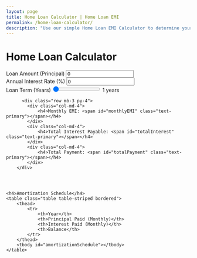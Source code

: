```yaml
---
layout: page
title: Home Loan Calculator | Home Loan EMI
permalink: /home-loan-calculator/
description: "Use our simple Home Loan EMI Calculator to determine your monthly payments. Get the clarity you need to finance your dream home effortlessly."
---
```




<div class="container">
    <h1 class="text-center mb-4">Home Loan Calculator</h1>
    <div class="row ">
        <div class="col-md-6 shadow-lg py-5 rounded">
            <label for="principal" class="form-label">Loan Amount (Principal)</label>
            <input type="number" id="principal" class="form-control" value="0" min="1">
            <small id="principalWords" class="text-muted"></small>
            <br>
            <label for="interest" class="form-label">Annual Interest Rate (%)</label>
            <input type="number" id="interest" class="form-control" value="0" min="0" step="0.01">
            <br>
           <label for="years" class="form-label">Loan Term (Years)</label>
           <input type="range" id="years" class="slider-range" min="1" max="30" value="1">
           <span id="yearDisplay" class="d-block text-center mt-2">1 years</span>
        </div>
        <div class="col-md-6 position-relative chart01 py-4">
            <canvas id="breakdownChart"></canvas>  
        </div>
          </div>

          <div class="row mb-3 py-4">
            <div class="col-md-4">
                <h4>Monthly EMI: <span id="monthlyEMI" class="text-primary"></span></h4>
            </div>
            <div class="col-md-4">
                <h4>Total Interest Payable: <span id="totalInterest" class="text-primary"></span></h4>
            </div>
            <div class="col-md-4">
                <h4>Total Payment: <span id="totalPayment" class="text-primary"></span></h4>
            </div>
        </div>


   

    <h4>Amortization Schedule</h4>
    <table class="table table-striped bordered">
        <thead>
            <tr>
                <th>Year</th>
                <th>Principal Paid (Monthly)</th>
                <th>Interest Paid (Monthly)</th>
                <th>Balance</th>
            </tr>
        </thead>
        <tbody id="amortizationSchedule"></tbody>
    </table>   

</div>  

<script src="{{ '/assets/js/home-loan.js' | relative_url }}"></script>
<script src="https://cdn.jsdelivr.net/npm/chart.js"></script>